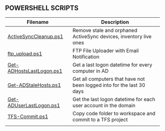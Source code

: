 ## POWERSHELL SCRIPTS

| Filename        | Description                                                                          |
|-----------------|--------------------------------------------------------------------------------------|
| [ActiveSyncCleanup.ps1](https://github.com/burmat/burmatscripts/blob/master/powershell/ActiveSyncCleanup.ps1) | Remove stale and orphaned ActiveSync devices, inventory live ones |
| [ftp_upload.ps1](https://github.com/burmat/burmatscripts/blob/master/powershell/ftp_upload.ps1) | FTP File Uploader with Email Notification |
| [Get-ADHostsLastLogon.ps1](https://github.com/burmat/burmatscripts/blob/master/powershell/Get-ADHostsLastLogon.ps1) | Get a last logon datetime for every computer in AD |
| [Get-ADStaleHosts.ps1](https://github.com/burmat/burmatscripts/blob/master/powershell/Get-ADStaleHosts.ps1) | Get all computers that have not been logged into for the last 30 days |
| [Get-ADUserLastLogon.ps1](https://github.com/burmat/burmatscripts/blob/master/powershell/Get-ADUserLastLogon.ps1) | Get the last logon datetime for each user account in the domain |
| [TFS-Commit.ps1](https://github.com/burmat/burmatscripts/blob/master/powershell/TFS-Commit.ps1) | Copy code folder to workspace and commit to a TFS project |
|  |  |

